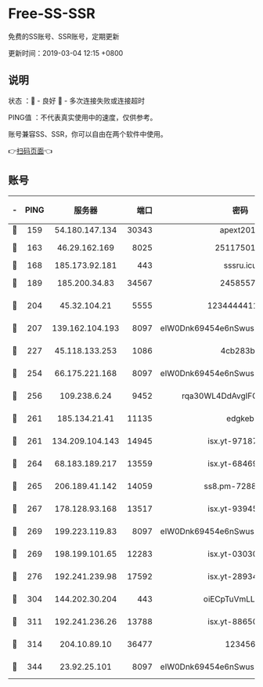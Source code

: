 # Free-SS-SSR

免费的SS账号、SSR账号，定期更新

更新时间：2019-03-04 12:15 +0800

## 说明

状态     ：🙂 - 良好 🙁 - 多次连接失败或连接超时

PING值   ：不代表真实使用中的速度，仅供参考。

账号兼容SS、SSR，你可以自由在两个软件中使用。

👉[扫码页面](https://liesauer.github.io/free-ss-ssr.github.io/)👈

## 账号

|-|PING|服务器|端口|密码|加密方式|区域|
|:----:|:----:|:-----:|-----:|:----:|:----:|:----:|
|🙂|159|54.180.147.134|30343|apext2019|chacha20|KR|
|🙂|163|46.29.162.169|8025|2511750146|aes-256-cfb|RU|
|🙂|168|185.173.92.181|443|sssru.icu|rc4-md5|RU|
|🙂|189|185.200.34.83|34567|24585575|aes-256-cfb|US|
|🙂|204|45.32.104.21|5555|1234444411111|aes-256-cfb|SG|
|🙂|207|139.162.104.193|8097|eIW0Dnk69454e6nSwuspv9DmS201tQ0D|aes-256-cfb|JP|
|🙂|227|45.118.133.253|1086|4cb283b8|aes-256-cfb|SG|
|🙂|254|66.175.221.168|8097|eIW0Dnk69454e6nSwuspv9DmS201tQ0D|aes-256-cfb|US|
|🙂|256|109.238.6.24|9452|rqa30WL4DdAvgIFG6Fs3znzTa|aes-256-cfb|FR|
|🙂|261|185.134.21.41|11135|edgkeb|aes-256-cfb|GB|
|🙂|261|134.209.104.143|14945|isx.yt-97187184|aes-256-cfb|SG|
|🙂|264|68.183.189.217|13559|isx.yt-68469421|aes-256-cfb|SG|
|🙂|265|206.189.41.142|14059|ss8.pm-72883299|aes-256-cfb|SG|
|🙂|267|178.128.93.168|13517|isx.yt-93945310|aes-256-cfb|SG|
|🙂|269|199.223.119.83|8097|eIW0Dnk69454e6nSwuspv9DmS201tQ0D|aes-256-cfb|US|
|🙂|269|198.199.101.65|12283|isx.yt-03030510|aes-256-cfb|US|
|🙂|276|192.241.239.98|17592|isx.yt-28934471|aes-256-cfb|US|
|🙂|304|144.202.30.204|443|oiECpTuVmLLxk4Ts|aes-256-cfb|US|
|🙂|311|192.241.236.26|13788|isx.yt-88650870|aes-256-cfb|US|
|🙂|314|204.10.89.10|36477|123456|aes-256-cfb|US|
|🙂|344|23.92.25.101|8097|eIW0Dnk69454e6nSwuspv9DmS201tQ0D|aes-256-cfb|US|

